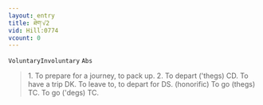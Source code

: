 ```yaml
---
layout: entry
title: ཐེག་√2
vid: Hill:0774
vcount: 0
---
```

`VoluntaryInvoluntary` `Abs`
> 1\.
 To prepare for a journey, to pack up\.
 2\.
 To depart ('thegs) CD\.
 To have a trip DK\.
 To leave to, to depart for DS\.
 (honorific) To go (thegs) TC\.
 To go ('degs) TC\.

